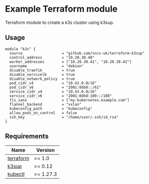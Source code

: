 # Example Terraform module

Terraform module to create a k3s cluster using k3sup.

## Usage

```hcl
module "k3s" {
  source                  = "github.com/sncs-uk/terraform-k3sup"
  control_address         = "10.20.30.40"
  worker_addresses        = ["10.20.30.41", "10.20.30.42"]
  username                = "debian"
  disable_traefik         = true
  disable_servicelb       = true
  disable_network_policy  = true
  pod_cidr_v4             = "10.42.0.0/16"
  pod_cidr_v6             = "2001:0db8::/61"
  service_cidr_v4         = "10.43.0.0/16"
  service_cidr_v6         = "2001:0db8:100::/108"
  tls_sans                = ["my-kubernetes.example.com"]
  flannel_backend         = "vxlan"
  kubeconfig_path         = "kubeconfig"
  allow_pods_on_control   = false
  ssh_key                 = "/home/user/.ssh/id_rsa"
}
```

## Requirements

| Name | Version |
|------|---------|
| <a name="requirement_terraform"></a> [terraform](#requirement\_terraform) | >= 1.0 |
| <a name="requirement_k3sup"></a> [k3sup](#requirement\_k3sup) | >= 0.12 |
| <a name="requirement_kubectl"></a> [kubectl](#requirement\_kubectl) | >= 1.27.3 |
